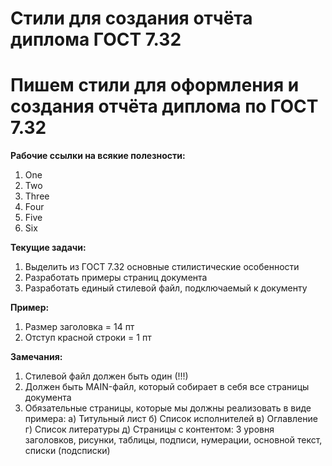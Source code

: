 # Стили для создания отчёта диплома ГОСТ 7.32
# Пишем стили для оформления и создания отчёта диплома по ГОСТ 7.32

**Рабочие ссылки на всякие полезности:**

1. One
2. Two
3. Three
4. Four
5. Five
6. Six

**Текущие задачи:**

1. Выделить из ГОСТ 7.32 основные стилистические особенности
2. Разработать примеры страниц документа
3. Разработать единый стилевой файл, подключаемый к документу

**Пример:** 

1. Размер заголовка = 14 пт 
2. Отступ красной строки = 1 пт

**Замечания:**

1. Стилевой файл должен быть один (!!!)
2. Должен быть MAIN-файл, который собирает в себя все страницы документа
3. Обязательные страницы, которые мы должны реализовать в виде примера:
а) Титульный лист
б) Список исполнителей
в) Оглавление
г) Список литературы
д) Страницы с контентом: 3 уровня заголовков, рисунки, таблицы, подписи, нумерации, основной текст, списки (подсписки)
